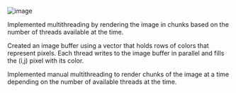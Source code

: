 
![image](https://github.com/user-attachments/assets/fe0cd870-2518-4c6e-b7a3-2fd90a5fa61c)


Implemented multithreading by rendering the image in chunks based on the number of threads available at the time.

Created an image buffer using a vector that holds rows of colors that represent pixels. Each thread writes to the image buffer in parallel and fills the (i,j) pixel with its color.

Implemented manual multithreading to render chunks of the image at a time depending on the number of available threads at the time.
